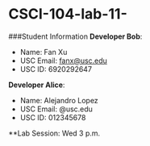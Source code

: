 CSCI-104-lab-11-
================

###Student Information
**Developer Bob**:
  + Name: Fan Xu
  + USC Email: fanx@usc.edu
  + USC ID: 6920292647
  
**Developer Alice**:
  + Name: Alejandro Lopez
  + USC Email: @usc.edu
  + USC ID: 012345678
  
**Lab Session: Wed 3 p.m.